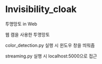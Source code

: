 # Invisibility_cloak
투명망토 in Web

웹 캠을 사용한 투명망토

color_detection.py 실행 시 윈도우 창을 띄워줌

streaming.py  실행 시 localhost:5000으로 접근
